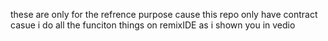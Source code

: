 

these are only for the refrence purpose cause this repo only have contract 
casue i do all the funciton things on remixIDE
as i shown you in vedio 
